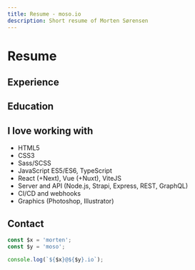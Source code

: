 ```yaml
---
title: Resume - moso.io
description: Short resume of Morten Sørensen
---
```


# Resume

<PageDivider />

## Experience

<ExperienceList />

## Education

<EducationList />

## I love working with

- HTML5
- CSS3
- Sass/SCSS
- JavaScript ES5/ES6, TypeScript
- React (+Next), Vue (+Nuxt), ViteJS
- Server and API (Node.js, Strapi, Express, REST, GraphQL)
- CI/CD and webhooks
- Graphics (Photoshop, Illustrator)

## Contact

```javascript
const $x = 'morten';
const $y = 'moso';

console.log(`${$x}@${$y}.io`);
```
